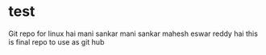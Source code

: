 # test
Git repo for linux
hai mani sankar
mani sankar
mahesh
eswar reddy 
hai 
this is final repo to use as git hub
